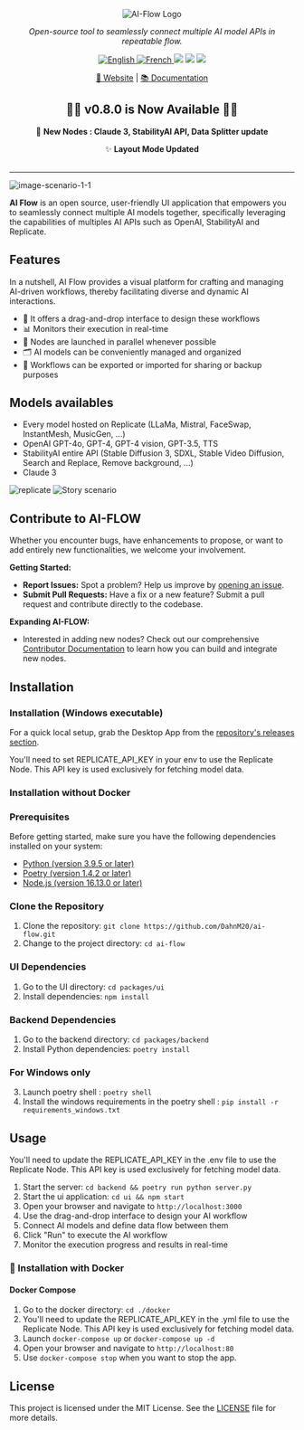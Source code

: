<p align="center">
  <img src="assets/header.png" alt="AI-Flow Logo"/>
</p>
<p align="center">
  <em>Open-source tool to seamlessly connect multiple AI model APIs in repeatable flow.</em>
</p>
<p align="center">
    <a href="https://docs.ai-flow.net/?ref=github"> <img src="https://img.shields.io/badge/lang-English-blue.svg" alt="English"> </a>
    <a href="https://docs.ai-flow.net/?ref=github"> <img src="https://img.shields.io/badge/lang-French-blue.svg" alt="French"> </a>
    <img src="https://img.shields.io/badge/License-MIT-yellow.svg">
    <img src="https://img.shields.io/github/v/release/DahnM20/ai-flow">
    <a href="https://twitter.com/DahnM20"><img src="https://img.shields.io/twitter/follow/AI-Flow?style=social"></a>
</p>

<p align="center">
<a href="https://ai-flow.net/?ref=github">🔗 Website</a>
<span> | </span>
<a href="https://docs.ai-flow.net/?ref=github">📚 Documentation</a>
</p>
<div align="center">

## 🎉🚀 v0.8.0 is Now Available 🚀🎉

🚀 **New Nodes : Claude 3, StabilityAI API, Data Splitter update**

✨ **Layout Mode Updated**
</br>
</br>

</div>

---

![image-scenario-1-1](assets/intro.png)

**AI Flow** is an open source, user-friendly UI application that empowers you to seamlessly connect multiple AI models together, specifically leveraging the capabilities of multiples AI APIs such as OpenAI, StabilityAI and Replicate.

## Features

In a nutshell, AI Flow provides a visual platform for crafting and managing AI-driven workflows, thereby facilitating diverse and dynamic AI interactions.

- 🎨 It offers a drag-and-drop interface to design these workflows
- 📊 Monitors their execution in real-time
- 🚀 Nodes are launched in parallel whenever possible
- 🗂️ AI models can be conveniently managed and organized
- 💾 Workflows can be exported or imported for sharing or backup purposes

## Models availables

- Every model hosted on Replicate (LLaMa, Mistral, FaceSwap, InstantMesh, MusicGen, ...)
- OpenAI GPT-4o, GPT-4, GPT-4 vision, GPT-3.5, TTS
- StabilityAI entire API (Stable Diffusion 3, SDXL, Stable Video Diffusion, Search and Replace, Remove background, ...)
- Claude 3

![replicate](assets/replicate-models.png)
![Story scenario](assets/scenario-example.png)

## Contribute to AI-FLOW

Whether you encounter bugs, have enhancements to propose, or want to add entirely new functionalities, we welcome your involvement.

**Getting Started:**

- **Report Issues:** Spot a problem? Help us improve by [opening an issue](https://github.com/DahnM20/ai-flow/issues).
- **Submit Pull Requests:** Have a fix or a new feature? Submit a pull request and contribute directly to the codebase.

**Expanding AI-FLOW:**

- Interested in adding new nodes? Check out our comprehensive [Contributor Documentation](https://docs.ai-flow.net/docs/category/contribute) to learn how you can build and integrate new nodes.

## Installation

### Installation (Windows executable)

For a quick local setup, grab the Desktop App from the [repository's releases section](https://github.com/DahnM20/ai-flow/releases).

You'll need to set REPLICATE_API_KEY in your env to use the Replicate Node. This API key is used exclusively for fetching model data.

### Installation without Docker

### Prerequisites

Before getting started, make sure you have the following dependencies installed on your system:

- [Python (version 3.9.5 or later)](https://www.python.org/downloads/)
- [Poetry (version 1.4.2 or later)](https://python-poetry.org/docs/#installation)
- [Node.js (version 16.13.0 or later)](https://nodejs.org/en/download/)

### Clone the Repository

1. Clone the repository: `git clone https://github.com/DahnM20/ai-flow.git`
2. Change to the project directory: `cd ai-flow`

### UI Dependencies

1. Go to the UI directory: `cd packages/ui`
2. Install dependencies: `npm install`

### Backend Dependencies

1. Go to the backend directory: `cd packages/backend`
2. Install Python dependencies: `poetry install`

### For Windows only

3. Launch poetry shell : `poetry shell`
4. Install the windows requirements in the poetry shell : `pip install -r requirements_windows.txt`

## Usage

You'll need to update the REPLICATE_API_KEY in the .env file to use the Replicate Node. This API key is used exclusively for fetching model data.

1. Start the server: `cd backend && poetry run python server.py`
2. Start the ui application: `cd ui && npm start`
3. Open your browser and navigate to `http://localhost:3000`
4. Use the drag-and-drop interface to design your AI workflow
5. Connect AI models and define data flow between them
6. Click "Run" to execute the AI workflow
7. Monitor the execution progress and results in real-time

### 🐳 Installation with Docker

#### Docker Compose

1. Go to the docker directory: `cd ./docker`
2. You'll need to update the REPLICATE_API_KEY in the .yml file to use the Replicate Node. This API key is used exclusively for fetching model data.
3. Launch `docker-compose up` or `docker-compose up -d`
4. Open your browser and navigate to `http://localhost:80`
5. Use `docker-compose stop` when you want to stop the app.

## License

This project is licensed under the MIT License. See the [LICENSE](LICENSE) file for more details.
